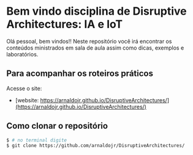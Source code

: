 # Bem vindo disciplina de Disruptive Architectures: IA e IoT

Olá pessoal, bem vindos!! Neste repositório você irá encontrar os conteúdos ministrados em sala de aula assim como dicas, exemplos e laboratórios. 

## Para acompanhar os roteiros práticos 

Acesse o site:

- [website: https://arnaldojr.github.io/DisruptiveArchitectures/](https://arnaldojr.github.io/DisruptiveArchitectures/)


## Como clonar o repositório

``` bash
$ # no terminal digite
$ git clone https://github.com/arnaldojr/DisruptiveArchitectures/

```